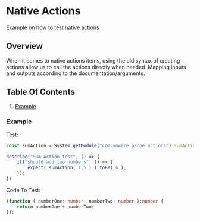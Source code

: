 # Native Actions

Example on how to test native actions

## Overview

When it comes to native actions items, using the old syntax of creating actions allow us to call the actions directly when needed. Mapping inputs and outputs according to the documentation/arguments.

## Table Of Contents

1. [Example](#example)

### Example

Test:

```typescript
const sumAction = System.getModule("com.vmware.pscoe.actions").sumAction;
 
describe("Sum Action test", () => {
    it("should add two numbers", () => {
        expect( sumAction( 1,5 ) ).toBe( 6 );
    });
})
```

Code To Test:

```typescript
(function ( numberOne: number, numberTwo: number ):number {
    return numberOne + numberTwo;
});
```
